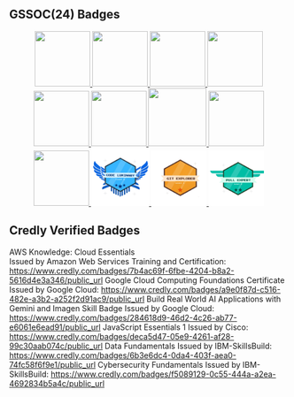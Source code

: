 ## GSSOC(24) Badges 
<div style='display:flex; align-items:center; gap: 10px;' align='center'><a href="https://gssoc.girlscript.tech/leaderboard">
<img src="https://raw.githubusercontent.com/GSSoC24/Postman-Challenge/main/docs/assets/Postman%20White.png" width="100px" height="100px" />
  
  <img src="https://raw.githubusercontent.com/GSSoC24/Postman-Challenge/main/docs/assets/1.png" width="100px" height="100px" />
  <img src="https://raw.githubusercontent.com/GSSoC24/Postman-Challenge/main/docs/assets/2.png" width="100px" height="100px" />
  <img src="https://raw.githubusercontent.com/GSSoC24/Postman-Challenge/main/docs/assets/3.png" width="100px" height="100px" />
  <img src="https://raw.githubusercontent.com/GSSoC24/Postman-Challenge/main/docs/assets/4.png" width="100px" height="100px" />
  <img src="https://raw.githubusercontent.com/GSSoC24/Postman-Challenge/main/docs/assets/5.png" width="100px" height="100px" />
  <img src="https://raw.githubusercontent.com/GSSoC24/Postman-Challenge/main/docs/assets/6.png" width="105px" height="105px" />
  <img src="https://raw.githubusercontent.com/GSSoC24/Postman-Challenge/main/docs/assets/7.png" width="100px" height="100px" />
  <img src="https://raw.githubusercontent.com/GSSoC24/Postman-Challenge/main/docs/assets/8.png" width="100px" height="100px" />
  <img src="https://raw.githubusercontent.com/GSSoC24/Contributor/refs/heads/main/assets/Code%20Luminary.png" width="105px" height="105px" />
  <img src="https://raw.githubusercontent.com/GSSoC24/Contributor/refs/heads/main/assets/Git%20Explorer.png" width="100px" height="100px" />
  <img src="https://raw.githubusercontent.com/GSSoC24/Contributor/refs/heads/main/assets/Pull%20Expert.png" width="100px" height="100px" /></a>
</div>

## Credly Verified Badges
AWS Knowledge: Cloud Essentials <br>
Issued by Amazon Web Services Training and Certification: https://www.credly.com/badges/7b4ac69f-6fbe-4204-b8a2-5616d4e3a346/public_url
Google Cloud Computing Foundations Certificate
Issued by Google Cloud: https://www.credly.com/badges/a9e0f87d-c516-482e-a3b2-a252f2d91ac9/public_url
Build Real World AI Applications with Gemini and Imagen Skill Badge
Issued by Google Cloud: https://www.credly.com/badges/284618d9-46d2-4c26-ab77-e6061e6ead91/public_url
JavaScript Essentials 1
Issued by Cisco: https://www.credly.com/badges/deca5d47-05e9-4261-af28-99c30aab074c/public_url
Data Fundamentals
Issued by IBM-SkillsBuild: https://www.credly.com/badges/6b3e6dc4-0da4-403f-aea0-74fc58f6f9e1/public_url
Cybersecurity Fundamentals
Issued by IBM-SkillsBuild: https://www.credly.com/badges/f5089129-0c55-444a-a2ea-4692834b5a4c/public_url
